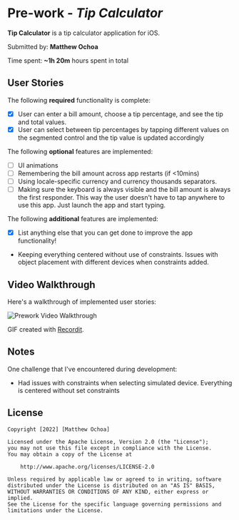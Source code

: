 # Pre-work - *Tip Calculator*

**Tip Calculator** is a tip calculator application for iOS.

Submitted by: **Matthew Ochoa**

Time spent: **~1h 20m** hours spent in total

## User Stories

The following **required** functionality is complete:

* [x] User can enter a bill amount, choose a tip percentage, and see the tip and total values.
* [x] User can select between tip percentages by tapping different values on the segmented control and the tip value is updated accordingly

The following **optional** features are implemented:

* [ ] UI animations
* [ ] Remembering the bill amount across app restarts (if <10mins)
* [ ] Using locale-specific currency and currency thousands separators.
* [ ] Making sure the keyboard is always visible and the bill amount is always the first responder. This way the user doesn't have to tap anywhere to use this app. Just launch the app and start typing.

The following **additional** features are implemented:

- [x] List anything else that you can get done to improve the app functionality!
- Keeping everything centered without use of constraints. Issues with object placement with different devices when constraints added.

## Video Walkthrough

Here's a walkthrough of implemented user stories:

<img src='http://g.recordit.co/7Nblaf8vW8.gif' title='iOS Prework Walkthrough' width='' alt='Prework Video Walkthrough' />

GIF created with [Recordit](https://recordit.co).

## Notes

One challenge that I've encountered during development:

- Had issues with constraints when selecting simulated device. Everything is centered
without set constraints

## License

    Copyright [2022] [Matthew Ochoa]

    Licensed under the Apache License, Version 2.0 (the "License");
    you may not use this file except in compliance with the License.
    You may obtain a copy of the License at

        http://www.apache.org/licenses/LICENSE-2.0

    Unless required by applicable law or agreed to in writing, software
    distributed under the License is distributed on an "AS IS" BASIS,
    WITHOUT WARRANTIES OR CONDITIONS OF ANY KIND, either express or implied.
    See the License for the specific language governing permissions and
    limitations under the License.
